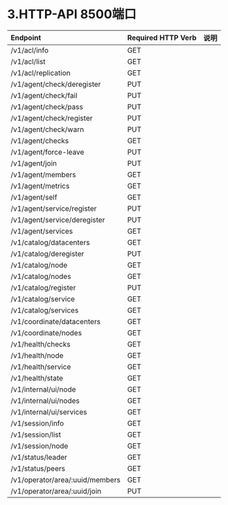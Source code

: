 # 3.HTTP-API 8500端口

|Endpoint	|Required HTTP Verb|说明|
|:----------|:-----------------|:--|
|/v1/acl/info	                    |GET||
|/v1/acl/list	                    |GET||
|/v1/acl/replication	            |GET||
|/v1/agent/check/deregister	        |PUT||
|/v1/agent/check/fail	            |PUT||
|/v1/agent/check/pass	            |PUT||
|/v1/agent/check/register	        |PUT||
|/v1/agent/check/warn	            |PUT||
|/v1/agent/checks	                |GET||
|/v1/agent/force-leave	            |PUT||
|/v1/agent/join	                    |PUT||
|/v1/agent/members	                |GET||
|/v1/agent/metrics	                |GET||
|/v1/agent/self	                    |GET||
|/v1/agent/service/register	        |PUT||
|/v1/agent/service/deregister	    |PUT||
|/v1/agent/services	                |GET||
|/v1/catalog/datacenters	        |GET||
|/v1/catalog/deregister	            |PUT||
|/v1/catalog/node	                |GET||
|/v1/catalog/nodes	                |GET||
|/v1/catalog/register	            |PUT||
|/v1/catalog/service	            |GET||
|/v1/catalog/services	            |GET||
|/v1/coordinate/datacenters	        |GET||
|/v1/coordinate/nodes	            |GET||
|/v1/health/checks	                |GET||
|/v1/health/node	                |GET||
|/v1/health/service	                |GET||
|/v1/health/state	                |GET||
|/v1/internal/ui/node	            |GET||
|/v1/internal/ui/nodes	            |GET||
|/v1/internal/ui/services	        |GET||
|/v1/session/info	                |GET||
|/v1/session/list	                |GET||
|/v1/session/node	                |GET||
|/v1/status/leader	                |GET||
|/v1/status/peers	                |GET||
|/v1/operator/area/:uuid/members	|GET||
|/v1/operator/area/:uuid/join	    |PUT||